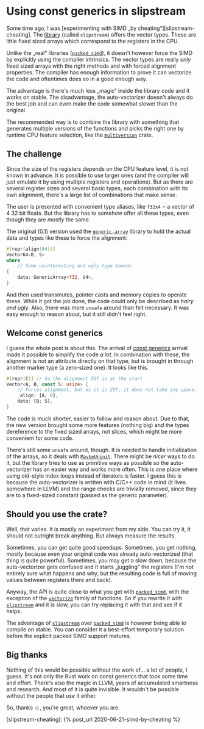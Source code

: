 # Using const generics in slipstream

Some time ago, I was [experimenting with SIMD „by
cheating“][slipstream-cheating]. The [library][slipstream] (called `slipstream`)
offers the vector types. These are little fixed sized arrays which correspond to
the registers in the CPU.

Unlike the „real“ libraries ([`packed_simd`]), it doesn't however force the SIMD
by explicitly using the compiler intrinsics. The vector types are really _only_
fixed sized arrays with the right methods and with forced alignment properties.
The compiler has enough information to prove it can vectorize the code and
oftentimes does so in a good enough way.

The advantage is there's much less „magic“ inside the library code and it works
on stable. The disadvantage, the auto-vectorizer doesn't always do the best job
and can even make the code somewhat slower than the original.

The recommended way is to combine the library with something that generates
multiple versions of the functions and picks the right one by runtime CPU
feature selection, like the [`multiversion`] crate.

## The challenge

Since the size of the registers depends on the CPU feature level, it is not
known in advance. It is possible to use larger ones (and the compiler will just
emulate it by using multiple registers and operations). But as there are several
register sizes and several basic types, each combination with its own alignment,
there's a large list of combinations that make sense.

The user is presented with convenient type aliases, like `f32x4` ‒ a vector of 4
32 bit floats. But the library has to somehow offer all these types, even though
they are _mostly_ the same.

The original (0.1) version used the [`generic-array`] library to hold the actual
data and types like these to force the alignment:

```rust
#[repr(align(64))]
Vector64<B, S>
where
    // Some uninteresting and ugly type bounds
{
    data: GenericArray<f32, U4>,
}
```

And then used transmutes, pointer casts and memory copies to operate these.
While it got the job done, the code could only be described as _hairy and ugly_.
Also, there was more `unsafe` around than felt necessary. It was easy enough to
reason about, but it still didn't feel right.

## Welcome const generics

I guess the whole post is about this. The arrival of [const generics] arrival
made it possible to simplify the code *a lot*. In combination with these, the
alignment is not an attribute directly on that type, but is brought in through
another marker type (a zero-sized one). It looks like this.

```rust
#[repr(C)] // So the alignment ZST is at the start
Vector<A, B, const S: usize> {
    // Forces alignment, but as it is ZST, it does not take any space.
    _align: [A; 0],
    data: [B; S],
}
```

The code is much shorter, easier to follow and reason about. Due to that, the
new version brought some more features (nothing big) and the types dereference
to the fixed sized arrays, not slices, which might be more convenient for some
code.

There's still some `unsafe` around, though. It is needed to handle
initialization of the arrays, so it deals with [`MaybeUninit`]. There might be
_nicer_ ways to do it, but the library tries to use as primitive ways as
possible so the auto-vectorizer has an easier way and works more often. This is
one place where using old-style index loops instead of iterators is faster. I
guess this is because the auto-vectorizer is written with C/C++ code in mind (it
lives somewhere in LLVM) and the range checks are trivially removed, since they
are to a fixed-sized constant (passed as the generic parameter).

## Should you use the crate?

Well, that varies. It is mostly an experiment from my side. You can try it, it
should not outright break anything. But always measure the results.

Sometimes, you can get quite good speedups. Sometimes, you get nothing, mostly
because even your original code was already auto-vectorized (that thing is quite
powerful). Sometimes, you may get a slow down, because the auto-vectorizer gets
confused and it starts „juggling“ the registers (I'm not entirely sure what
happens and why, but the resulting code is full of moving values between
registers there and back).

Anyway, the API is quite close to what you get with [`packed_simd`], with the
exception of the [`vectorize`] family of functions. So if you rewrite it with
[`slipstream`] and it is slow, you can try replacing it with that and see if it
helps.

The advantage of [`slipstream`] over [`packed_simd`] is however being able to
compile on stable. You can consider it a best-effort temporary solution before
the explicit packed SIMD support matures.

## Big thanks

Nothing of this would be possible without the work of… a lot of people, I guess.
It's not only the Rust work on const generics that took some time and effort.
There's also the magic in LLVM, years of accumulated smartness and research. And
most of it is quite invisible. It wouldn't be possible without the people that
_use_ it either.

So, thanks ☺, you're great, whoever you are.

[slipstream]: https://crates.io/crates/slipstream
[`slipstream`]: https://crates.io/crates/slipstream
[`packed_simd`]: https://crates.io/crates/packed_simd
[`multiversion`]: https://crates.io/crates/multiversion
[`generic-array`]: https://crates.io/crates/generic-array
[const generics]: https://github.com/rust-lang/rust/blob/stable/RELEASES.md#language
[`MaybeUninit`]: https://doc.rust-lang.org/nightly/std/mem/union.MaybeUninit.html
[`vectorize`]: https://docs.rs/slipstream/0.2.0/slipstream/iterators/trait.Vectorizable.html#method.vectorize
[slipstream-cheating]: {% post_url 2020-06-21-simd-by-cheating %}
